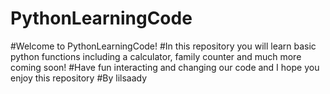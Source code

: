 # PythonLearningCode

#Welcome to PythonLearningCode!
#In this repository you will learn basic python functions including a calculator, family counter and much more coming soon!
#Have fun interacting and changing our code and I hope you enjoy this repository
#By lilsaady

